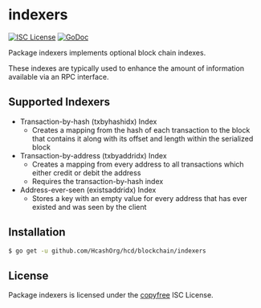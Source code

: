 indexers
========

[![ISC License](http://img.shields.io/badge/license-ISC-blue.svg)](http://copyfree.org)
[![GoDoc](https://godoc.org/github.com/HcashOrg/hcd/blockchain/indexers?status.png)](http://godoc.org/github.com/HcashOrg/hcd/blockchain/indexers)

Package indexers implements optional block chain indexes.

These indexes are typically used to enhance the amount of information available
via an RPC interface.

## Supported Indexers

- Transaction-by-hash (txbyhashidx) Index
  - Creates a mapping from the hash of each transaction to the block that
    contains it along with its offset and length within the serialized block
- Transaction-by-address (txbyaddridx) Index
  - Creates a mapping from every address to all transactions which either credit
    or debit the address
  - Requires the transaction-by-hash index
- Address-ever-seen (existsaddridx) Index
  - Stores a key with an empty value for every address that has ever existed 
    and was seen by the client
## Installation

```bash
$ go get -u github.com/HcashOrg/hcd/blockchain/indexers
```

## License

Package indexers is licensed under the [copyfree](http://copyfree.org) ISC
License.

